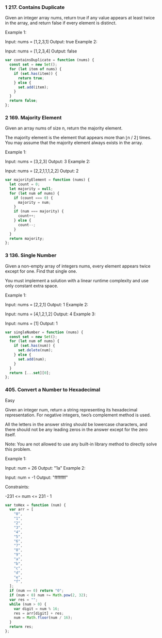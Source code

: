 ### 1 217. Contains Duplicate

Given an integer array nums, return true if any value appears at least twice in the array, and return false if every element is distinct.

Example 1:

Input: nums = [1,2,3,1]
Output: true
Example 2:

Input: nums = [1,2,3,4]
Output: false

```js
var containsDuplicate = function (nums) {
  const set = new Set();
  for (let item of nums) {
    if (set.has(item)) {
      return true;
    } else {
      set.add(item);
    }
  }
  return false;
};
```

### 2 169. Majority Element

Given an array nums of size n, return the majority element.

The majority element is the element that appears more than ⌊n / 2⌋ times. You may assume that the majority element always exists in the array.

Example 1:

Input: nums = [3,2,3]
Output: 3
Example 2:

Input: nums = [2,2,1,1,1,2,2]
Output: 2

```js
var majorityElement = function (nums) {
  let count = 0;
  let majority = null;
  for (let num of nums) {
    if (count === 0) {
      majority = num;
    }
    if (num === majority) {
      count++;
    } else {
      count--;
    }
  }
  return majority;
};
```

### 3 136. Single Number

Given a non-empty array of integers nums, every element appears twice except for one. Find that single one.

You must implement a solution with a linear runtime complexity and use only constant extra space.

Example 1:

Input: nums = [2,2,1]
Output: 1
Example 2:

Input: nums = [4,1,2,1,2]
Output: 4
Example 3:

Input: nums = [1]
Output: 1

```js
var singleNumber = function (nums) {
  const set = new Set();
  for (let num of nums) {
    if (set.has(num)) {
      set.delete(num);
    } else {
      set.add(num);
    }
  }
  return [...set][0];
};
```

### 405. Convert a Number to Hexadecimal

Easy

Given an integer num, return a string representing its hexadecimal representation. For negative integers, two’s complement method is used.

All the letters in the answer string should be lowercase characters, and there should not be any leading zeros in the answer except for the zero itself.

Note: You are not allowed to use any built-in library method to directly solve this problem.

Example 1:

Input: num = 26
Output: "1a"
Example 2:

Input: num = -1
Output: "ffffffff"

Constraints:

-231 <= num <= 231 - 1

```js
var toHex = function (num) {
  var arr = [
    "0",
    "1",
    "2",
    "3",
    "4",
    "5",
    "6",
    "7",
    "8",
    "9",
    "a",
    "b",
    "c",
    "d",
    "e",
    "f",
  ];
  if (num == 0) return "0";
  if (num < 0) num += Math.pow(2, 32);
  var res = "";
  while (num > 0) {
    var digit = num % 16;
    res = arr[digit] + res;
    num = Math.floor(num / 16);
  }
  return res;
};
```
